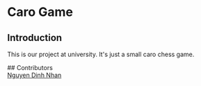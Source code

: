 # Caro Game
## Introduction
<p>This is our project at university. It's just a small caro chess game.</p>
## Contributors
<br><l><a href="https://github.com/djxone123456">Nguyen Dinh Nhan</a></l>
